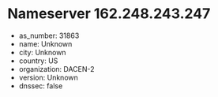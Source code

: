 # Nameserver 162.248.243.247

* as_number: 31863
* name: Unknown
* city: Unknown
* country: US
* organization: DACEN-2
* version: Unknown
* dnssec: false

